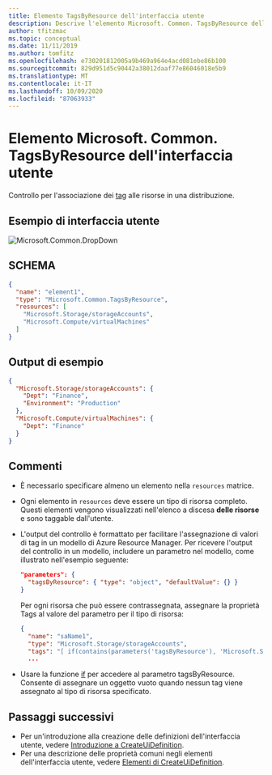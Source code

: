 ```yaml
---
title: Elemento TagsByResource dell'interfaccia utente
description: Descrive l'elemento Microsoft. Common. TagsByResource dell'interfaccia utente per portale di Azure. Usare per applicare tag a una risorsa durante la distribuzione.
author: tfitzmac
ms.topic: conceptual
ms.date: 11/11/2019
ms.author: tomfitz
ms.openlocfilehash: e730201812005a9b469a964e4acd081ebe86b100
ms.sourcegitcommit: 829d951d5c90442a38012daaf77e86046018e5b9
ms.translationtype: MT
ms.contentlocale: it-IT
ms.lasthandoff: 10/09/2020
ms.locfileid: "87063933"
---
```

# <a name="microsoftcommontagsbyresource-ui-element"></a>Elemento Microsoft. Common. TagsByResource dell'interfaccia utente

Controllo per l'associazione dei [tag](../management/tag-resources.md) alle risorse in una distribuzione.

## <a name="ui-sample"></a>Esempio di interfaccia utente

![Microsoft.Common.DropDown](./media/managed-application-elements/microsoft-common-tagsbyresource.png)

## <a name="schema"></a>SCHEMA

```json
{
  "name": "element1",
  "type": "Microsoft.Common.TagsByResource",
  "resources": [
    "Microsoft.Storage/storageAccounts",
    "Microsoft.Compute/virtualMachines"
  ]
}
```

## <a name="sample-output"></a>Output di esempio

```json
{
  "Microsoft.Storage/storageAccounts": {
    "Dept": "Finance",
    "Environment": "Production"
  },
  "Microsoft.Compute/virtualMachines": {
    "Dept": "Finance"
  }
}
```

## <a name="remarks"></a>Commenti

- È necessario specificare almeno un elemento nella `resources` matrice.
- Ogni elemento in `resources` deve essere un tipo di risorsa completo. Questi elementi vengono visualizzati nell'elenco a discesa **delle risorse** e sono taggable dall'utente.
- L'output del controllo è formattato per facilitare l'assegnazione di valori di tag in un modello di Azure Resource Manager. Per ricevere l'output del controllo in un modello, includere un parametro nel modello, come illustrato nell'esempio seguente:

  ```json
  "parameters": {
    "tagsByResource": { "type": "object", "defaultValue": {} }
  }
  ```

  Per ogni risorsa che può essere contrassegnata, assegnare la proprietà Tags al valore del parametro per il tipo di risorsa:

  ```json
  {
    "name": "saName1",
    "type": "Microsoft.Storage/storageAccounts",
    "tags": "[ if(contains(parameters('tagsByResource'), 'Microsoft.Storage/storageAccounts'), parameters('tagsByResource')['Microsoft.Storage/storageAccounts'], json('{}')) ]",
    ...
  ```

- Usare la funzione [if](../templates/template-functions-logical.md#if) per accedere al parametro tagsByResource. Consente di assegnare un oggetto vuoto quando nessun tag viene assegnato al tipo di risorsa specificato.

## <a name="next-steps"></a>Passaggi successivi

- Per un'introduzione alla creazione delle definizioni dell'interfaccia utente, vedere [Introduzione a CreateUiDefinition](create-uidefinition-overview.md).
- Per una descrizione delle proprietà comuni negli elementi dell'interfaccia utente, vedere [Elementi di CreateUiDefinition](create-uidefinition-elements.md).
